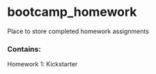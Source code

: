 # bootcamp_homework
Place to store completed homework assignments
### Contains:
Homework 1: Kickstarter
